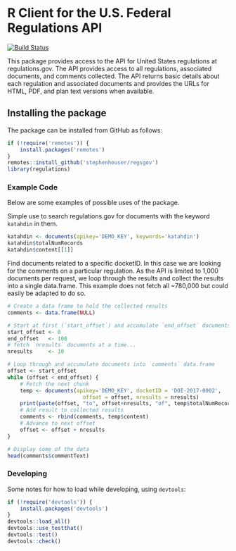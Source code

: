 # R Client for the U.S. Federal Regulations API #

<!-- [![CRAN Version](http://www.r-pkg.org/badges/version/federalregister)](http://cran.r-project.org/package=federalregister) -->
<!-- ![Downloads](http://cranlogs.r-pkg.org/badges/federalregister) -->

[![Build Status](https://travis-ci.org/stephenhouser/regsgov.svg?branch=master)](https://travis-ci.org/stephenhouser/regsgov)

This package provides access to the API for United States regulations at regulations.gov. The API provides access to all regulations, associated documents, and comments collected. The API returns basic details about each regulation and associated documents and provides the URLs for HTML, PDF, and plan text versions when available.

## Installing the package ##

The package can be installed from GitHub as follows:

```r
if (!require('remotes')) {
    install.packages('remotes')
}
remotes::install_github('stephenhouser/regsgov')
library(regulations)
```

### Example Code ###

Below are some examples of possible uses of the package.


Simple use to search regulations.gov for documents with the keyword `katahdin` in them.

```r
katahdin <- documents(apikey='DEMO_KEY', keywords='katahdin')
katahdin$totalNumRecords
katahdin$content[[1]]
```

Find documents related to a specific docketID. In this case we are looking
for the comments on a particular regulation. As the API is limited to 1,000
documents per request, we loop through the results and collect the results
into a single data.frame. This example does not fetch all ~780,000 but could
easily be adapted to do so.

```r
# Create a data frame to hold the collected results
comments <- data.frame(NULL)

# Start at first (`start_offset`) and accumulate `end_offset` documents
start_offset <- 0
end_offset   <- 100
# fetch `nresults` documents at a time... 
nresults     <- 10

# Loop through and accumulate documents into `comments` data.frame
offset <- start_offset
while (offset < end_offset) {
    # Fetch the next chunk
    temp <- documents(apikey='DEMO_KEY', docketID = 'DOI-2017-0002', 
                        offset = offset, nresults = nresults)
    print(paste(offset, "to", offset+nresults, "of", temp$totalNumRecords, "documents"))
    # Add result to collected results
    comments <- rbind(comments, temp$content)
    # Advance to next offset
    offset <- offset + nresults
}

# Display some of the data
head(comments$commentText)
```

### Developing

Some notes for how to load while developing, using `devtools`:

```r
if (!require('devtools')) {
    install.packages('devtools')
}
devtools::load_all()
devtools::use_testthat()
devtools::test()
devtools::check()
```
